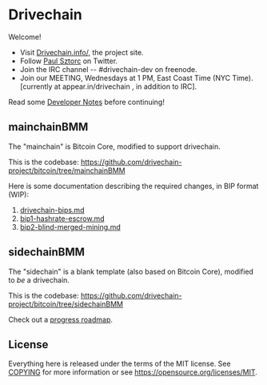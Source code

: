 Drivechain
===========

Welcome!

* Visit [Drivechain.info/](http://www.drivechain.info/), the project site.
* Follow [Paul Sztorc](https://twitter.com/Truthcoin) on Twitter.
* Join the IRC channel -- #drivechain-dev on freenode.
* Join our MEETING, Wednesdays at 1 PM, East Coast Time (NYC Time). [currently at appear.in/drivechain , in addition to IRC].


Read some [Developer Notes](https://github.com/drivechain-project/docs/blob/master/DeveloperNotes.md) before continuing!


mainchainBMM
--------------

The "mainchain" is Bitcoin Core, modified to support drivechain.

This is the codebase: https://github.com/drivechain-project/bitcoin/tree/mainchainBMM

Here is some documentation describing the required changes, in BIP format (WIP):

1. [drivechain-bips.md](https://github.com/drivechain-project/docs/blob/master/drivechain-bips.md)
2. [bip1-hashrate-escrow.md](https://github.com/drivechain-project/docs/blob/master/bip1-hashrate-escrow.md)
3. [bip2-blind-merged-mining.md](https://github.com/drivechain-project/docs/blob/master/bip2-blind-merged-mining.md)



sidechainBMM
--------------

The "sidechain" is a blank template (also based on Bitcoin Core), modified to *be* a drivechain.

This is the codebase: https://github.com/drivechain-project/bitcoin/tree/sidechainBMM

Check out a [progress roadmap](https://github.com/drivechain-project/docs/blob/master/roadmap.md).



License
-------

Everything here is released under the terms of the MIT license. See [COPYING](COPYING) for more
information or see https://opensource.org/licenses/MIT.
